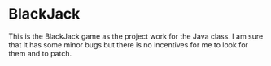 # BlackJack
This is the BlackJack game as the project work for the Java class.
I am sure that it has some minor bugs but there is no incentives for me to look for them and to patch.
